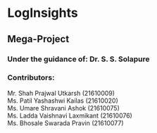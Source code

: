 # LogInsights

## Mega-Project

### Under the guidance of: Dr. S. S. Solapure

### Contributors:

Mr. Shah Prajwal Utkarsh (21610009) <br>
Ms. Patil Yashashwi Kailas (21610020)<br>
Ms. Umare Shravani Ashok (21610075)<br>
Ms. Ladda Vaishnavi Laxmikant (21610076)<br>
Ms. Bhosale Swarada Pravin (21610077)<br>
